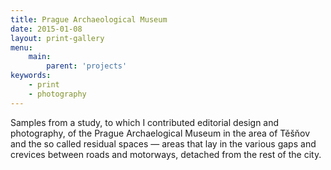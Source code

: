 ```yaml
---
title: Prague Archaeological Museum
date: 2015-01-08
layout: print-gallery
menu:
    main:
        parent: 'projects'
keywords:
    - print
    - photography
---
```


Samples from a study, to which I contributed editorial design and photography, of the Prague Archaelogical Museum in the area of Těšňov and the so called residual spaces — areas that lay in the various gaps and crevices between roads and motorways, detached from the rest of the city.